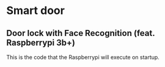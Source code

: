 # Smart door
## Door lock with Face Recognition (feat. Raspberrypi 3b+)

This is the code that the Raspberrypi will execute on startup.

